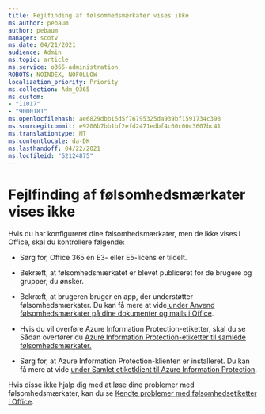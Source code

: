 ```yaml
---
title: Fejlfinding af følsomhedsmærkater vises ikke
ms.author: pebaum
author: pebaum
manager: scotv
ms.date: 04/21/2021
audience: Admin
ms.topic: article
ms.service: o365-administration
ROBOTS: NOINDEX, NOFOLLOW
localization_priority: Priority
ms.collection: Adm_O365
ms.custom:
- "11017"
- "9000181"
ms.openlocfilehash: ae6829dbb16d5f76795325da939bf1591734c398
ms.sourcegitcommit: e9206b7bb1bf2efd2471edbf4c60c00c3607bc41
ms.translationtype: MT
ms.contentlocale: da-DK
ms.lasthandoff: 04/22/2021
ms.locfileid: "52124875"
---
```

# <a name="troubleshoot-sensitivity-labels-not-appearing"></a>Fejlfinding af følsomhedsmærkater vises ikke

Hvis du har konfigureret dine følsomhedsmærkater, men de ikke vises i Office, skal du kontrollere følgende:

- Sørg for, Office 365 en E3- eller E5-licens er tildelt.

- Bekræft, at følsomhedsmærkatet er blevet publiceret for de brugere og grupper, du ønsker.

- Bekræft, at brugeren bruger en app, der understøtter følsomhedsmærkater. Du kan få mere at vide[ under Anvend følsomhedsmærkater på dine dokumenter og mails i Office](https://go.microsoft.com/fwlink/?linkid=2106446).

- Hvis du vil overføre Azure Information Protection-etiketter, skal du se Sådan overfører du [Azure Information Protection-etiketter til samlede følsomhedsmærkater.](https://go.microsoft.com/fwlink/?linkid=2106056)

- Sørg for, at Azure Information Protection-klienten er installeret. Du kan få mere at vide [under Samlet etiketklient til Azure Information Protection](https://go.microsoft.com/fwlink/?linkid=2106374).

Hvis disse ikke hjalp dig med at løse dine problemer med følsomhedsmærkater, kan du se [Kendte problemer med følsomhedsetiketter i Office](https://go.microsoft.com/fwlink/?linkid=2106447).